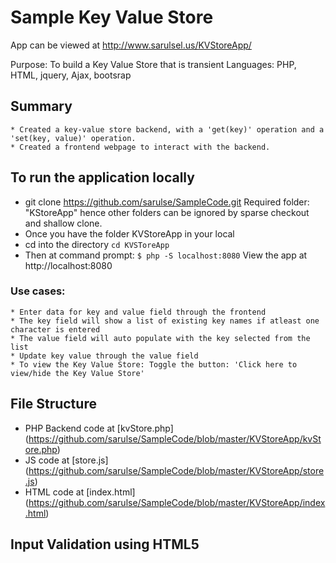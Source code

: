 # Sample Key Value Store
App can be viewed at http://www.sarulsel.us/KVStoreApp/

Purpose: To build a Key Value Store that is transient
Languages: PHP, HTML, jquery, Ajax, bootsrap

## Summary
    * Created a key-value store backend, with a 'get(key)' operation and a 'set(key, value)' operation.
    * Created a frontend webpage to interact with the backend.
    

## To run the application locally
*   git clone https://github.com/sarulse/SampleCode.git
    Required folder: "KStoreApp" hence other folders can be ignored by sparse checkout and shallow clone.
*   Once you have the folder KVStoreApp in your local
*   cd into the directory
    `cd KVSToreApp`
*   Then at command prompt: `$ php -S localhost:8080`
    View the app at http://localhost:8080 

    
### Use cases:
    * Enter data for key and value field through the frontend
    * The key field will show a list of existing key names if atleast one character is entered
    * The value field will auto populate with the key selected from the list
    * Update key value through the value field
    * To view the Key Value Store: Toggle the button: 'Click here to view/hide the Key Value Store'
    

## File Structure

* PHP Backend code at [kvStore.php] (https://github.com/sarulse/SampleCode/blob/master/KVStoreApp/kvStore.php)
* JS code at [store.js] (https://github.com/sarulse/SampleCode/blob/master/KVStoreApp/store.js)
* HTML code at [index.html] (https://github.com/sarulse/SampleCode/blob/master/KVStoreApp/index.html)


## Input Validation using HTML5


